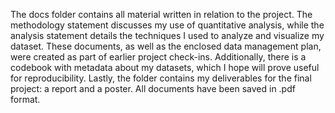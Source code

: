The docs folder contains all material written in relation to the project. The methodology statement discusses my use of quantitative analysis, while the analysis statement details the techniques I used to analyze and visualize my dataset. These documents, as well as the enclosed data management plan, were created as part of earlier project check-ins. Additionally, there is a codebook with metadata about my datasets, which I hope will prove useful for reproducibility. Lastly, the folder contains my deliverables for the final project: a report and a poster. All documents have been saved in .pdf format. 
